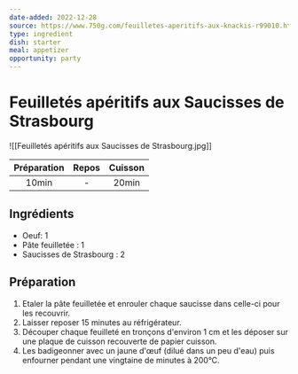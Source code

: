 ```yaml
---
date-added: 2022-12-28
source: https://www.750g.com/feuilletes-aperitifs-aux-knackis-r99010.htm
type: ingredient
dish: starter
meal: appetizer
opportunity: party
---
```


# Feuilletés apéritifs aux Saucisses de Strasbourg

![[Feuilletés apéritifs aux Saucisses de Strasbourg.jpg]]

| Préparation | Repos | Cuisson |
|:-----------:|:-----:|:-------:|
|    10min    |   -   |  20min  |

## Ingrédients

- Oeuf: 1
- Pâte feuilletée : 1
- Saucisses de Strasbourg : 2

## Préparation

1. Etaler la pâte feuilletée et enrouler chaque saucisse dans celle-ci pour les recouvrir.
2. Laisser reposer 15 minutes au réfrigérateur.
3. Découper chaque feuilleté en tronçons d'environ 1 cm et les déposer sur une plaque de cuisson recouverte de papier cuisson.
4. Les badigeonner avec un jaune d'œuf (dilué dans un peu d'eau) puis enfourner pendant une vingtaine de minutes à 200°C.
